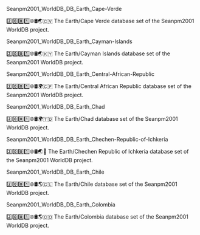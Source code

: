 
Seanpm2001_WorldDB_DB_Earth_Cape-Verde

2️⃣️0️⃣️0️⃣️1️⃣️🌐️🛢️🌏️🇨🇻️ The Earth/Cape Verde database set of the Seanpm2001 WorldDB project.

Seanpm2001_WorldDB_DB_Earth_Cayman-Islands

2️⃣️0️⃣️0️⃣️1️⃣️🌐️🛢️🌏️🇰🇾️ The Earth/Cayman Islands database set of the Seanpm2001 WorldDB project.

Seanpm2001_WorldDB_DB_Earth_Central-African-Republic

2️⃣️0️⃣️0️⃣️1️⃣️🌐️🛢️🌍️🇨🇫️ The Earth/Central African Republic database set of the Seanpm2001 WorldDB project.

Seanpm2001_WorldDB_DB_Earth_Chad

2️⃣️0️⃣️0️⃣️1️⃣️🌐️🛢️🌍️🇹🇩️ The Earth/Chad database set of the Seanpm2001 WorldDB project.

Seanpm2001_WorldDB_DB_Earth_Chechen-Republic-of-Ichkeria

2️⃣️0️⃣️0️⃣️1️⃣️🌐️🛢️🌏️🏴️ The Earth/Chechen Republic of Ichkeria database set of the Seanpm2001 WorldDB project.

Seanpm2001_WorldDB_DB_Earth_Chile

2️⃣️0️⃣️0️⃣️1️⃣️🌐️🛢️🌎️🇨🇱️ The Earth/Chile database set of the Seanpm2001 WorldDB project.

Seanpm2001_WorldDB_DB_Earth_Colombia

2️⃣️0️⃣️0️⃣️1️⃣️🌐️🛢️🌎️🇨🇴️ The Earth/Colombia database set of the Seanpm2001 WorldDB project.

